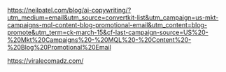 https://neilpatel.com/blog/ai-copywriting/?utm_medium=email&utm_source=convertkit-list&utm_campaign=us-mkt-campaigns-mql-content-blog-promotional-email&utm_content=blog-promote&utm_term=ck-march-15&cf-last-campaign-source=US%20-%20Mkt%20Campaigns%20-%20MQL%20-%20Content%20-%20Blog%20Promotional%20Email

https://viralecomadz.com/